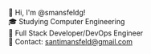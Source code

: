 👋 Hi, I'm @smansfeldg!  
🎓 Studying Computer Engineering  
🚀 Full Stack Developer/DevOps Engineer  
📧 Contact: santimansfeld@gmail.com  
